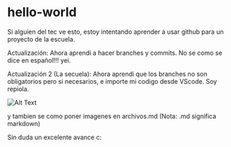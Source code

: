 # hello-world
Si alguien del tec ve esto, estoy intentando aprender a usar github para un proyecto de la escuela.

Actualización: Ahora aprendi a hacer branches y commits. No se como se dice en español!!! yei.

Actualización 2 (La secuela): Ahora aprendi que los branches no son obligatorios pero si necesarios, e importe mi codigo desde VScode. Soy repiola.

![Alt Text](https://c.tenor.com/fW2_TC-J-1EAAAAC/letter-h-dance.gif)

y tambien se como poner imagenes en archivos.md (Nota: .md significa markdown)

Sin duda un excelente avance c:
